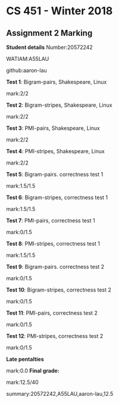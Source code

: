 # CS 451 - Winter 2018
## Assignment 2 Marking
**Student details**
Number:20572242

WATIAM:A55LAU

github:aaron-lau

**Test 1**: Bigram-pairs, Shakespeare, Linux

mark:2/2

**Test 2**: Bigram-stripes, Shakespeare, Linux

mark:2/2

**Test 3**: PMI-pairs, Shakespeare, Linux

mark:2/2

**Test 4**: PMI-stripes, Shakespeare, Linux

mark:2/2

**Test 5**: Bigram-pairs. correctness test 1 

mark:1.5/1.5

**Test 6**: Bigram-stripes, correctness test 1

mark:1.5/1.5

**Test 7**: PMI-pairs, correctness test 1

mark:0/1.5

**Test 8**: PMI-stripes, correctness test 1

mark:1.5/1.5

**Test 9**: Bigram-pairs. correctness test 2 

mark:0/1.5

**Test 10**: Bigram-stripes, correctness test 2

mark:0/1.5

**Test 11**: PMI-pairs, correctness test 2

mark:0/1.5

**Test 12**: PMI-stripes, correctness test 2

mark:0/1.5

**Late pentalties**

mark:0.0
**Final grade:**

mark:12.5/40

summary:20572242,A55LAU,aaron-lau,12.5

